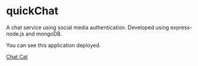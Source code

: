 # quickChat
A chat service using social media authentication. Developed using express-node.js and mongoDB.

You can see this application deployed.

[Chat Cat](https://srivasrk-chatcat.herokuapp.com/)

